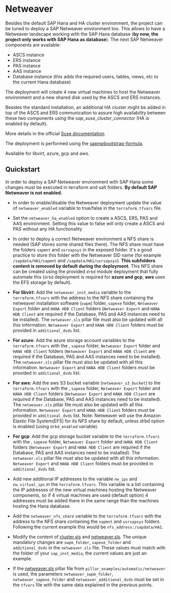 # Netweaver

Besides the default SAP Hana and HA cluster environment, the project can be tuned to deploy a SAP Netweaver environment too. This allows to have a Netweaver landscape working with the SAP Hana database (**by now, the project only works with SAP Hana as database**). The next SAP Netweaver components are available:
- ASCS instance
- ERS instance
- PAS instance
- AAS instance
- Database instance (this adds the required users, tables, views, etc to the current Hana database)

The deployment will create 4 new virtual machines to host the Netweaver environment and a new shared disk used by the ASCS and ERS instances.

Besides the standard installation, an additional HA cluster might be added in top of the ASCS and ERS communication to assure high availability between these two components using the *sap_suse_cluster_connector* (HA is enabled by default).

More details in the official [Suse documentation](https://www.suse.com/media/white-paper/sap_netweaver_availability_cluster_740_setup_guide.pdf?_ga=2.211949268.1511104453.1571203291-1421744106.1546416539).

The deployment is performed using the [sapnwbootstrap-formula](https://github.com/SUSE/sapnwbootstrap-formula).

Available for libvirt, azure, gcp and aws.

## Quickstart

In order to deploy a SAP Netweaver environment with SAP Hana some changes must be executed in terraform and salt folders. **By default SAP Netweaver is not enabled.**

- In order to enable/disable the Netweaver deployment update the value of `netweaver_enabled` variable to true/false in the `terraform.tfvars` file.

- Set the `netweaver_ha_enabled` option to create a ASCS, ERS, PAS and AAS environment. Setting this value to false will only create a ASCS and PAS without any HA functionality

- In order to deploy a correct Netweaver environment a NFS share is needed (SAP stores some shared files there). The NFS share must have the folders `sapmnt` and `usrsapsys` in the exposed folder. It's a good practice to store this folder with the Netweaver SID name (for example `/sapdata/HA1/sapmnt` and `/sapdata/HA1/usrsapsys`). **This subfolders content is removed by default during the deployment**. This NFS share can be created using the provided `drbd` module deployment that fully automate this (`drbd` deployment is required for **azure and gcp**, **aws** uses the EFS storage by default).

- **For libvirt**: Add the `netweaver_inst_media` variable to the `terraform.tfvars` with the address to the NFS share containing the netweaver installation software (`swpm`) folder, `sapexe` folder, `Netweaver Export` folder and `HANA HDB Client` folders (`Netweaver Export` and `HANA HDB Client` are required if the Database, PAS and AAS instances need to be installed). The `netweaver.sls` pillar file must also be updated with all this information. `Netweaver Export` and `HANA HDB Client` folders must be provided in `additional_dvds` list.

- **For azure**: Add the azure storage account variables to the `terraform.tfvars` with the , `sapexe` folder, `Netweaver Export` folder and `HANA HDB Client` folders (`Netweaver Export` and `HANA HDB Client` are required if the Database, PAS and AAS instances need to be installed). The `netweaver.sls` pillar file must also be updated with all this information. `Netweaver Export` and `HANA HDB Client` folders must be provided in `additional_dvds` list.

- **For aws**: Add the aws S3 bucket variable (`netweaver_s3_bucket`) to the `terraform.tfvars` with the , `sapexe` folder, `Netweaver Export` folder and `HANA HDB Client` folders (`Netweaver Export` and `HANA HDB Client` are required if the Database, PAS and AAS instances need to be installed). The `netweaver.sls` pillar file must also be updated with all this information. `Netweaver Export` and `HANA HDB Client` folders must be provided in `additional_dvds` list. Note: Netweaver will use the Amazon Elastic File System(EFS) for its NFS share by default, unless drbd option is enabled (using `drbd_enabled` variable).


- **For gcp**: Add the gcp storage bucket variable to the `terraform.tfvars` with the , `sapexe` folder, `Netweaver Export` folder and `HANA HDB Client` folders (`Netweaver Export` and `HANA HDB Client` are required if the Database, PAS and AAS instances need to be installed). The `netweaver.sls` pillar file must also be updated with all this information. `Netweaver Export` and `HANA HDB Client` folders must be provided in `additional_dvds` list.

- Add new additional IP addresses to the variable `nw_ips` and `nw_virtual_ips` in the `terraform.tfvars`. This variable is a list containing the IP addresses of the new virtual machines hosting the Netweaver components, so if 4 virtual machines are used (default option) 4 addresses must be added there in the same range than the machines hosting the Hana database.

- Add the `netweaver_nfs_share` variable to the `terraform.tfvars` with the address to the NFS share containing the `sapmnt` and `usrsapsys` folders. Following the current example this would be `nfs_address:/sapdata/HA1`.

- Modify the content of [cluster.sls](../pillar/netweaver/cluster.sls) and [netweaver.sls](../pillar/netweaver/netweaver.sls). The unique mandatory changes are `swpm_folder`, `sapexe_folder` and `additional_dvds` in the `netweaver.sls` file. These values must match with the folder of your `sap_inst_media`, the current values are just an example.

- If the [netweaver.sls](pillar_examples/automatic/netweaver/netweaver.sls) pillar file from `pillar_examples/automatic/netweaver` is used, the parameters `netweaver_swpm_folder`, `netweaver_sapexe_folder` and `netweaver_additional_dvds` must be set in the `tfvars` file with the same data explained in the previous points.
